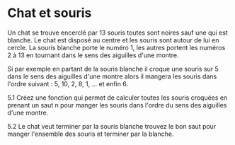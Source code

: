 # Chat et souris

Un chat se trouve encerclé par 13 souris toutes sont noires sauf une qui est blanche.  Le chat est disposé au centre et les souris sont autour de lui en cercle. La souris blanche porte le numéro 1, les autres portent les numéros 2 à 13 en tournant dans le sens des aiguilles d'une montre.

Si par exemple en partant de la souris blanche il croque une souris sur 5 dans le sens des aiguilles d'une montre alors il mangera les souris dans l'ordre suivant : 5, 10, 2, 8, 1, ... et enfin 6.

5.1 Créez une fonction qui permet de calculer toutes les souris croquées en prenant un saut n pour manger les souris dans l'ordre du sens des aiguilles d'une montre.

5.2 Le chat veut terminer par la souris blanche trouvez le bon saut pour manger l'ensemble des souris et terminer par la blanche.
